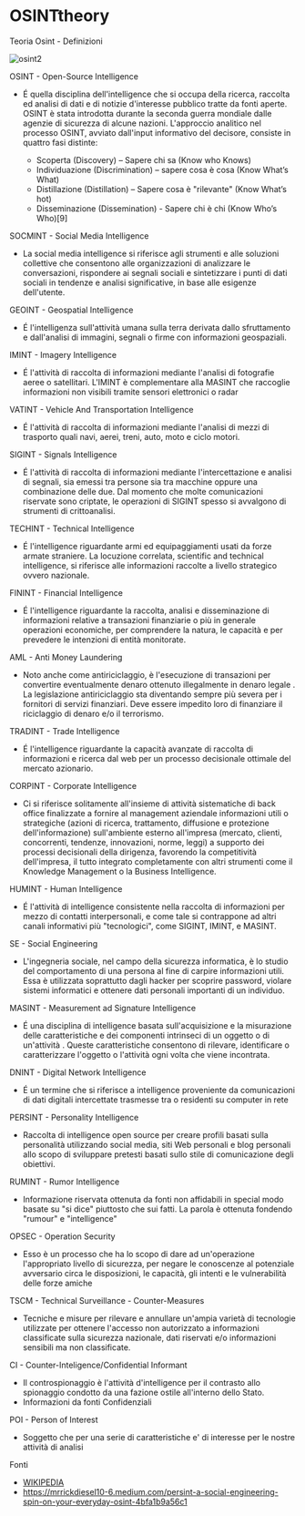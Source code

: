 # OSINTtheory
Teoria Osint - Definizioni 

![osint2](https://user-images.githubusercontent.com/98583912/187065480-b6589b30-d72a-409e-b3ec-1a19b745eef3.jpg)


OSINT - Open-Source Intelligence
 - É quella disciplina dell'intelligence che si occupa della ricerca, raccolta ed analisi di dati e di notizie d'interesse pubblico tratte da fonti aperte. OSINT è stata introdotta durante la seconda guerra mondiale dalle agenzie di sicurezza di alcune nazioni. 
 L'approccio analitico nel processo OSINT, avviato dall'input informativo del decisore, consiste in quattro fasi distinte:

    - Scoperta (Discovery) – Sapere chi sa (Know who Knows)
    - Individuazione (Discrimination) – sapere cosa è cosa (Know What’s What)
    - Distillazione (Distillation) – Sapere cosa è "rilevante" (Know What’s hot)
    - Disseminazione (Dissemination) - Sapere chi è chi (Know Who’s Who)[9] 

SOCMINT - Social Media Intelligence

 - La social media intelligence si riferisce agli strumenti e alle soluzioni collettive che consentono alle organizzazioni di analizzare le conversazioni, rispondere ai segnali sociali e sintetizzare i punti di dati sociali in tendenze e analisi significative, in base alle esigenze dell'utente.

GEOINT - Geospatial Intelligence
 - É l'intelligenza sull'attività umana sulla terra derivata dallo sfruttamento e dall'analisi di immagini, segnali o firme con informazioni geospaziali.

IMINT - Imagery Intelligence
 - É  l'attività di raccolta di informazioni mediante l'analisi di fotografie aeree o satellitari. L'IMINT è complementare alla MASINT che raccoglie informazioni non visibili tramite sensori elettronici o radar

VATINT - Vehicle And Transportation Intelligence
 - É  l'attività di raccolta di informazioni mediante l'analisi di mezzi di trasporto quali navi, aerei, treni, auto, moto e ciclo motori.

SIGINT - Signals Intelligence
 - É  l'attività di raccolta di informazioni mediante l'intercettazione e analisi di segnali, sia emessi tra persone sia tra macchine oppure una combinazione delle due. Dal momento che molte comunicazioni riservate sono criptate, le operazioni di SIGINT spesso si avvalgono di strumenti di crittoanalisi.

TECHINT - Technical Intelligence
 - É l'intelligence riguardante armi ed equipaggiamenti usati da forze armate straniere. La locuzione correlata, scientific and technical intelligence, si riferisce alle informazioni raccolte a livello strategico ovvero nazionale.

FININT - Financial Intelligence
 - É l'intelligence riguardante la raccolta, analisi e disseminazione di informazioni relative a transazioni finanziarie o più in generale operazioni economiche, per comprendere la natura, le capacità e per prevedere le intenzioni di entità monitorate.

AML - Anti Money Laundering 
 - Noto anche come antiriciclaggio, è l'esecuzione di transazioni per convertire eventualmente denaro ottenuto illegalmente in denaro legale . La legislazione antiriciclaggio sta diventando sempre più severa per i fornitori di servizi finanziari. Deve essere impedito loro di finanziare il riciclaggio di denaro e/o il terrorismo.

TRADINT - Trade Intelligence 
 - É l'intelligence riguardante la capacità avanzate di raccolta di informazioni e ricerca dal web per un processo decisionale ottimale del mercato azionario.

CORPINT - Corporate Intelligence
 - Ci si riferisce solitamente all'insieme di attività sistematiche di back office finalizzate a fornire al management aziendale informazioni utili o strategiche (azioni di ricerca, trattamento, diffusione e protezione dell'informazione) sull'ambiente esterno all'impresa (mercato, clienti, concorrenti, tendenze, innovazioni, norme, leggi) a supporto dei processi decisionali della dirigenza, favorendo la competitività dell'impresa, il tutto integrato completamente con altri strumenti come il Knowledge Management o la Business Intelligence.

HUMINT - Human Intelligence
 - É l'attività di intelligence consistente nella raccolta di informazioni per mezzo di contatti interpersonali, e come tale si contrappone ad altri canali informativi più "tecnologici", come SIGINT, IMINT, e MASINT.

SE - Social Engineering
 - L'ingegneria sociale, nel campo della sicurezza informatica, è lo studio del comportamento di una persona al fine di carpire informazioni utili. Essa è utilizzata soprattutto dagli hacker per scoprire password, violare sistemi informatici e ottenere dati personali importanti di un individuo.

MASINT - Measurement ad Signature Intelligence
 - É una disciplina di intelligence basata sull'acquisizione e la misurazione delle caratteristiche e dei componenti intrinseci di un oggetto o di un'attività . Queste caratteristiche consentono di rilevare, identificare o caratterizzare l'oggetto o l'attività ogni volta che viene incontrata.

DNINT - Digital Network Intelligence
 - É un termine che si riferisce a intelligence proveniente da comunicazioni di dati digitali intercettate trasmesse tra o residenti su computer in rete

PERSINT - Personality Intelligence
- Raccolta di intelligence open source per creare profili basati sulla personalità utilizzando social media, siti Web personali e blog personali allo scopo di sviluppare pretesti basati sullo stile di comunicazione degli obiettivi.

RUMINT - Rumor Intelligence
 - Informazione riservata ottenuta da fonti non affidabili in special modo basate su "si dice" piuttosto che sui fatti. La parola è ottenuta fondendo "rumour" e "intelligence"

OPSEC - Operation Security
 - Esso è un processo che ha lo scopo di dare ad un'operazione l'appropriato livello di sicurezza, per negare le conoscenze al potenziale avversario circa le disposizioni, le capacità, gli intenti e le vulnerabilità delle forze amiche

TSCM - Technical Surveillance - Counter-Measures
 - Tecniche e misure per rilevare e annullare un'ampia varietà di tecnologie utilizzate per ottenere l'accesso non autorizzato a informazioni classificate sulla sicurezza nazionale, dati riservati e/o informazioni sensibili ma non classificate.

CI - Counter-Inteligence/Confidential Informant
 - Il controspionaggio è l'attività d'intelligence per il contrasto allo spionaggio condotto da una fazione ostile all'interno dello Stato.
 - Informazioni da fonti Confidenziali

POI - Person of Interest
 - Soggetto che per una serie di caratteristiche e' di interesse per le nostre attività di analisi


Fonti 
 - [WIKIPEDIA](https://it.wikipedia.org/wiki/Open_Source_Intelligence)
 - https://mrrickdiesel10-6.medium.com/persint-a-social-engineering-spin-on-your-everyday-osint-4bfa1b9a56c1
